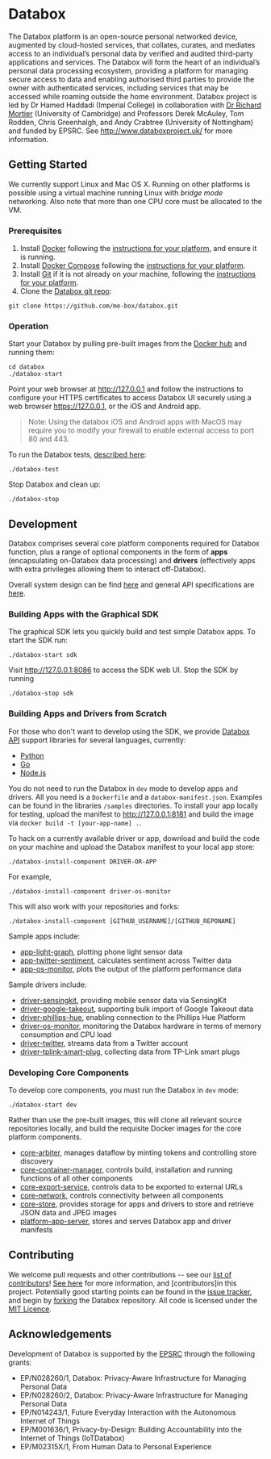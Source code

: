 # Databox

The Databox platform is an open-source personal networked device, augmented by
cloud-hosted services, that collates, curates, and mediates access to an
individual’s personal data by verified and audited third-party applications and
services. The Databox will form the heart of an individual’s personal data
processing ecosystem, providing a platform for managing secure access to data
and enabling authorised third parties to provide the owner with authenticated
services, including services that may be accessed while roaming outside the home
environment. Databox project is led by Dr Hamed Haddadi (Imperial College) in
collaboration with [Dr Richard Mortier](http://mort.io/) (University of
Cambridge) and Professors Derek McAuley, Tom Rodden, Chris Greenhalgh, and Andy
Crabtree (University of Nottingham) and funded by EPSRC. See
<http://www.databoxproject.uk/> for more information.

## Getting Started

We currently support Linux and Mac OS X. Running on other platforms is possible
using a virtual machine running Linux with _bridge mode_ networking. Also note
that more than one CPU core must be allocated to the VM.

### Prerequisites

1. Install [Docker](https://docker.com/) following the [instructions for your
   platform](https://docs.docker.com/engine/installation/), and ensure it is
   running.
2. Install [Docker Compose](https://docs.docker.com/compose/) following the [instructions for your platform](https://docs.docker.com/compose/install/).
3. Install [Git](https://git-scm.com) if it is not already on your machine, following the [instructions for your platform](https://git-scm.com/book/en/v2/Getting-Started-Installing-Git).
4. Clone the [Databox git repo](https://github.com/me-box/databox/):
```
git clone https://github.com/me-box/databox.git
```

### Operation

Start your Databox by pulling pre-built images from the [Docker hub](<https://hub.docker.com/r/databoxsystems>) and running them:

```
cd databox
./databox-start
```

Point your web browser at <http://127.0.0.1> and follow the instructions to
configure your HTTPS certificates to access Databox UI securely using a web
browser <https://127.0.0.1>, or the iOS and Android app.

> Note: Using the databox iOS and Android apps with MacOS may require you to
> modify your firewall to enable external access to port 80 and 443.

To run the Databox tests, [described here](./TESTING.md):

```
./databox-test

```

Stop Databox and clean up:

```
./databox-stop
```

## Development

Databox comprises several core platform components required for Databox
function, plus a range of optional components in the form of **apps**
(encapsulating on-Databox data processing) and **drivers** (effectively apps
with extra privileges allowing them to interact off-Databox).

Overall system design can be find [here](./documents/system_overview.md) and
general API specifications are [here](./documents/api_specification.md).

### Building Apps with the Graphical SDK

The graphical SDK lets you quickly build and test simple Databox apps. To start
the SDK run:

```
./databox-start sdk
```

Visit <http://127.0.0.1:8086> to access the SDK web UI. Stop the SDK by running

```
./databox-stop sdk
```

### Building Apps and Drivers from Scratch

For those who don't want to develop using the SDK, we provide [Databox
API](./documents/api_specification.md) support libraries for several languages,
currently:

+ [Python](https://github.com/me-box/lib-python-databox)
+ [Go](https://github.com/me-box/lib-go-databox)
+ [Node.js](https://github.com/me-box/node-databox)

You do not need to run the Databox in `dev` mode to develop apps and drivers.
All you need is a `Dockerfile` and a `databox-manifest.json`. Examples can be
found in the libraries `/samples` directories. To install your app locally for
testing, upload the manifest to <http://127.0.0.1:8181> and build the image via
`docker build -t [your-app-name] .`.

To hack on a currently available driver or app, download and build the code on
your machine and upload the Databox manifest to your local app store:

```
./databox-install-component DRIVER-OR-APP
```

For example,

```
./databox-install-component driver-os-monitor
```

This will also work with your repositories and forks:

```
./databox-install-component [GITHUB_USERNAME]/[GITHUB_REPONAME]
```

Sample apps include:

* [app-light-graph](https://github.com/me-box/app-light-graph), plotting phone
  light sensor data
* [app-twitter-sentiment](https://github.com/me-box/app-twitter-sentiment),
  calculates sentiment across Twitter data
* [app-os-monitor](https://github.com/me-box/app-os-monitor), plots the output
  of the platform performance data

Sample drivers include:

* [driver-sensingkit](https://github.com/me-box/driver-sensingkit), providing
  mobile sensor data via SensingKit
* [driver-google-takeout](https://github.com/me-box/driver-google-takeout),
  supporting bulk import of Google Takeout data
* [driver-phillips-hue](https://github.com/me-box/driver-phillips-hue), enabling
  connection to the Phillips Hue Platform
* [driver-os-monitor](https://github.com/me-box/driver-os-monitor), monitoring
  the Databox hardware in terms of memory consumption and CPU load
* [driver-twitter](https://github.com/me-box/driver-twitter), streams data from
  a Twitter account
* [driver-tplink-smart-plug](https://github.com/me-box/driver-tplink-smart-plug),
collecting data from TP-Link smart plugs

### Developing Core Components

To develop  core components, you must run the Databox in `dev` mode:

```
./databox-start dev
```

Rather than use the pre-built images, this will clone all relevant source
repositories locally, and build the requisite Docker images for the core
platform components.

* [core-arbiter](https://github.com/me-box/core-arbiter), manages dataflow by
  minting tokens and controlling store discovery
* [core-container-manager](https://github.com/me-box/core-container-manager),
  controls build, installation and running functions of all other components
* [core-export-service](https://github.com/me-box/core-export-service),
  controls data to be exported to external URLs
* [core-network](https://github.com/me-box/core-network), controls connectivity
  between all components
* [core-store](https://github.com/me-box/core-store), provides storage for apps
  and drivers to store and retrieve JSON data and JPEG images
* [platform-app-server](https://github.com/me-box/platform-app-server), stores
  and serves Databox app and driver manifests

## Contributing

We welcome pull requests and other contributions -- see our [list of
contributors](https://github.com/me-box/databox/contributors)! [See
here](./CONTRIBUTING.md) for more information, and [contributors]in this
project. Potentially good starting points can be found in the [issue
tracker](https://github.com/me-box/databox/issues), and begin by
[forking](https://github.com/me-box/databox#fork-destination-box) the Databox
repository. All code is licensed under the [MIT Licence](./LICENSE).

## Acknowledgements

Development of Databox is supported by the [EPSRC](http://epsrc.ac.uk/) through
the following grants:

* EP/N028260/1, Databox: Privacy-Aware Infrastructure for Managing Personal Data
* EP/N028260/2, Databox: Privacy-Aware Infrastructure for Managing Personal Data
* EP/N014243/1, Future Everyday Interaction with the Autonomous Internet of
  Things
* EP/M001636/1, Privacy-by-Design: Building Accountability into the Internet of
  Things (IoTDatabox)
* EP/M02315X/1, From Human Data to Personal Experience
